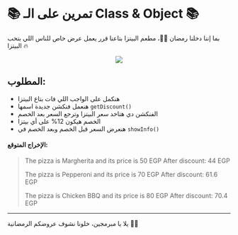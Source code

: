 # 📚 تمرين على الـ Class & Object 📚

بما إننا دخلنا رمضان 🌙🍕، مطعم البيتزا بتاعنا قرر يعمل عرض خاص للناس اللي بتحب البيتزا 🔥

<div align="center">
    <img src="https://user-images.githubusercontent.com/73097560/115834477-dbab4500-a447-11eb-908a-139a6edaec5c.gif" />
</div>

## المطلوب:

- هنكمل على الواجب اللي فات بتاع البيتزا
- هنعمل فنكشن جديدة اسمها `getDiscount()`
- الفنكشن دي هتاخد سعر البيتزا وترجع السعر بعد الخصم
- الخصم هيكون 12% على أي بيتزا
- هنعرض السعر قبل الخصم وبعد الخصم في `showInfo()`



#### الإخراج المتوقع:


> The pizza is Margherita and its price is 50 EGP
After discount: 44 EGP
> 
> The pizza is Pepperoni and its price is 70 EGP
After discount: 61.6 EGP
> 
> The pizza is Chicken BBQ and its price is 80 EGP
After discount: 70.4 EGP


---

يلا يا مبرمجين، خلونا نشوف عروضكم الرمضانية 🎯🔥

